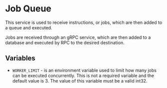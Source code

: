 # Job Queue

This service is used to receive instructions, or jobs, which are then added to a queue and executed.

Jobs are received through an gRPC service, which are then added to a database and executed by RPC to the desired destination.

## Variables

-   `WORKER_LIMIT` - is an environment variable used to limit how many jobs can be executed concurrently. This is not a required variable and the default value is 3. The value of this variable must be a valid int32.
